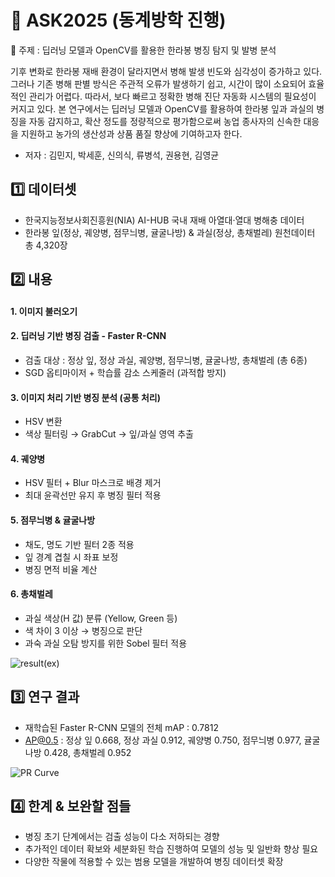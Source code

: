 # 🏅 ASK2025 (동계방학 진행)
🍊 주제 : 딥러닝 모델과 OpenCV를 활용한 한라봉 병징 탐지 및 발병 분석

기후 변화로 한라봉 재배 환경이 달라지면서 병해 발생 빈도와 심각성이 증가하고 있다. 그러나 기존 병해 판별 방식은 주관적 오류가 발생하기 쉽고, 시간이 많이 소요되어 효율적인 관리가 어렵다. 따라서, 보다 빠르고 정확한 병해 진단 자동화 시스템의 필요성이 커지고 있다. 본 연구에서는 딥러닝 모델과 OpenCV를 활용하여 한라봉 잎과 과실의 병징을 자동 감지하고, 확산 정도를 정량적으로 평가함으로써 농업 종사자의 신속한 대응을 지원하고 농가의 생산성과 상품 품질 향상에 기여하고자 한다.

- 저자 : 김민지, 박세훈, 신의식, 류병석, 권용현, 김영균
  
## 1️⃣ 데이터셋
- 한국지능정보사회진흥원(NIA) AI-HUB 국내 재배 아열대·열대 병해충 데이터
- 한라봉 잎(정상, 궤양병, 점무늬병, 귤굴나방) & 과실(정상, 총채벌레) 원천데이터 총 4,320장

## 2️⃣ 내용
#### 1. 이미지 불러오기
#### 2. 딥러닝 기반 병징 검출 - Faster R-CNN
- 검출 대상 : 정상 잎, 정상 과실, 궤양병, 점무늬병, 귤굴나방, 총채벌레 (총 6종)
- SGD 옵티마이저 + 학습률 감소 스케줄러 (과적합 방지)
#### 3. 이미지 처리 기반 병징 분석 (공통 처리)
- HSV 변환
- 색상 필터링 → GrabCut → 잎/과실 영역 추출
#### 4. 궤양병
- HSV 필터 + Blur 마스크로 배경 제거
- 최대 윤곽선만 유지 후 병징 필터 적용
#### 5. 점무늬병 & 귤굴나방
- 채도, 명도 기반 필터 2종 적용
- 잎 경계 겹칠 시 좌표 보정
- 병징 면적 비율 계산
#### 6. 총채벌레
- 과실 색상(H 값) 분류 (Yellow, Green 등)
- 색 차이 3 이상 → 병징으로 판단
- 과숙 과실 오탐 방지를 위한 Sobel 필터 적용

![result(ex)](https://github.com/ttobagi4/ASK2025_Dekopon/blob/main/result(ex).png)

## 3️⃣ 연구 결과
- 재학습된 Faster R-CNN 모델의 전체 mAP : 0.7812
- AP@0.5 : 정상 잎 0.668, 정상 과실 0.912, 궤양병 0.750, 점무늬병 0.977, 귤굴나방 0.428, 총채벌레 0.952

![PR Curve](https://github.com/ttobagi4/ASK2025_Dekopon/blob/main/PR%20Curve.png)

## 4️⃣ 한계 & 보완할 점들
- 병징 초기 단계에서는 검출 성능이 다소 저하되는 경향
- 추가적인 데이터 확보와 세분화된 학습 진행하여 모델의 성능 및 일반화 향상 필요
- 다양한 작물에 적용할 수 있는 범용 모델을 개발하여 병징 데이터셋 확장
